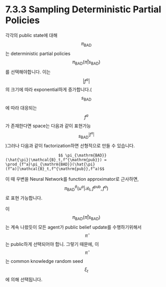 # 7.3.3 Sampling Deterministic Partial Policies

각각의 public state에 대해 $$ \pi_{\mathrm{BAD}}$$는 deterministic partial policies $$ \pi_{\mathrm{BAD}}(\hat{\pi}|s_{\mathrm{BAD}})$$ 를 선택해야합니다. 이는 $$|f^a|$$의 크기에 따라 exponential하게 증가합니다.\($$s_{\mathrm{BAD}}$$에 따라 대응되는$$f^a$$가 존재한다면 space는 다음과 같이 표현가능 $$s_{\mathrm{BAD}}^{|f^a|}$$\)그러나 다음과 같이 factorization하면 선형적으로 만들 수 있습니다. 

                           $$ \pi_{\mathrm{BAD}}(\hat{\pi}|\mathcal{B}_t,f^{\mathrm{pub}}) = \prod_{f^a}\pi_{\mathrm{BAD}}(\hat{\pi}(f^a)|\mathcal{B}_t,f^{\mathrm{pub}},f^a)$$

이 때 우변을 Neural Network를 function approximator로 근사하면, $$ \pi^\theta_{\mathrm{BAD}}(u^a|\mathcal{B}_t,f^{\mathrm{pub}},f^a)$$로 표현 가능합니다. 

이 $$ \pi_{\mathrm{BAD}}(\hat{\pi}|s_{\mathrm{BAD}})$$는 계속 나왔듯이 모든 agent가 public belief update를 수행하기위해서 $$ \hat{\pi}$$는 public하게 선택되어야 합니. 그렇기 때문에, 이 $$ \hat{\pi}$$는 common knowledge random seed $$\xi_t$$에 의해 선택됩니다.

